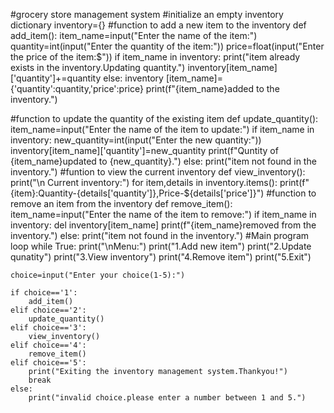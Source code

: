 #grocery store management system
#initialize an empty inventory dictionary
inventory={}
#function to add a new item to the inventory
def add_item():
    item_name=input("Enter the name of the item:")
    quantity=int(input("Enter the quantity of the item:"))
    price=float(input("Enter the price of the item:$"))
    if item_name in inventory:
        print("item already exists in the inventory.Updating quantity.")
        inventory[item_name]['quantity']+=quantity
    else:
        inventory [item_name]={'quantity':quantity,'price':price}
        print(f"{item_name}added to the inventory.")
        
#function to update the quantity of the existing item
def update_quantity():
    item_name=input("Enter the name of the item to update:")
    if item_name in inventory:
        new_quantity=int(input("Enter the new quantity:"))
        inventory[item_name]['quantity']=new_quantity
        print(f"Quntity of {item_name}updated to {new_quantity}.")
    else:
        print("item not found in the inventory.")
#funtion to view the current inventory
def view_inventory():
    print("\n Current inventory:")
    for item,details in inventory.items():
        print(f"{item}:Quantity-{details['quantity']},Price-${details['price']}")
#function to remove an item from the inventory
def remove_item():
    item_name=input("Enter the name of the item to remove:")
    if item_name in inventory:
        del inventory[item_name]
        print(f"{item_name}removed from the inventory.")
    else:
        print("item not found in the inventory.")
#Main program loop
while True:
    print("\nMenu:")
    print("1.Add new item")
    print("2.Update qunatity")
    print("3.View inventory")
    print("4.Remove item")
    print("5.Exit")

    choice=input("Enter your choice(1-5):")

    if choice=='1':
        add_item()
    elif choice=='2':
        update_quantity()
    elif choice=='3':
        view_inventory()
    elif choice=='4':
        remove_item()
    elif choice=='5':
        print("Exiting the inventory management system.Thankyou!")
        break
    else:
        print("invalid choice.please enter a number between 1 and 5.")
            




